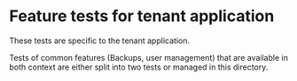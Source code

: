 # Feature tests for tenant application

These tests are specific to the tenant application.

Tests of common features (Backups, user management) that are available in both context are either split into two tests or managed in this directory. 